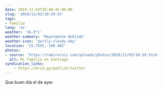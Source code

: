 ```yaml
---
date: 2019-11-03T10:40:45-06:00
slug: '2019/11/03/10:39:33'
tags:
- Familia
lang: 'es'
weather: '16.9°C'
weather-summary: 'Mayormente Nublado'
weather-icon: 'partly-cloudy-day'
location: '25.7555,-100.402'
photos:
- source: 'https://ramiroruiz.com/uploads/photos/2019/11/03/10:39:33/mi-familia-en-santiago.jpeg'
  alt: Mi familia en Santiago
syndication_links:
    - https://brid.gy/publish/twitter
---
```

Que buen día el de ayer. 

